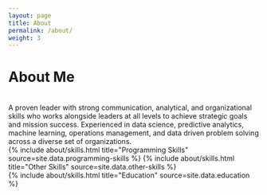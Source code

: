 ```yaml
---
layout: page
title: About
permalink: /about/
weight: 3
---
```


# **About Me**

<br>
A proven leader with strong communication, analytical, and organizational skills who works alongside leaders at all levels to achieve strategic goals and mission success. Experienced in data science, predictive analytics, machine learning, operations management, and data driven problem solving across a diverse set of organizations.

<div class="row">
{% include about/skills.html title="Programming Skills" source=site.data.programming-skills %}
{% include about/skills.html title="Other Skills" source=site.data.other-skills %}
</div>

<div class="row">
{% include about/skills.html title="Education" source=site.data.education %}
</div>
